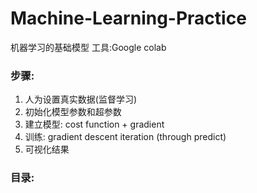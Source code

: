 # Machine-Learning-Practice
机器学习的基础模型
工具:Google colab

### 步骤:
1. 人为设置真实数据(监督学习)
2. 初始化模型参数和超参数
3. 建立模型: cost function + gradient
4. 训练: gradient descent iteration (through predict)
5. 可视化结果

### 目录:
